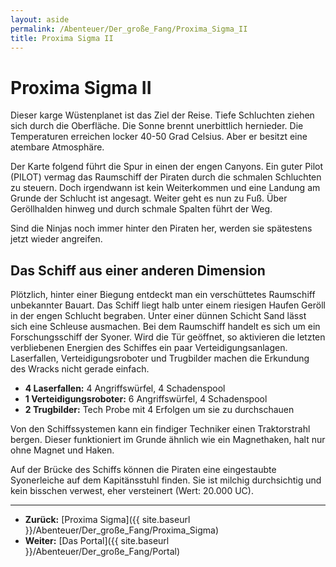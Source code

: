 ```yaml
---
layout: aside
permalink: /Abenteuer/Der_große_Fang/Proxima_Sigma_II
title: Proxima Sigma II
---
```


# Proxima Sigma II

Dieser karge Wüstenplanet ist das Ziel der Reise. Tiefe Schluchten ziehen sich durch die Oberfläche. Die Sonne brennt unerbittlich hernieder. Die Temperaturen erreichen locker 40-50 Grad Celsius. Aber er besitzt eine atembare Atmosphäre.

Der Karte folgend führt die Spur in einen der engen Canyons. Ein guter Pilot (PILOT) vermag das Raumschiff der Piraten durch die schmalen Schluchten zu steuern. Doch irgendwann ist kein Weiterkommen und eine Landung am Grunde der Schlucht ist angesagt. Weiter geht es nun zu Fuß. Über Geröllhalden hinweg und durch schmale Spalten führt der Weg.

Sind die Ninjas noch immer hinter den Piraten her, werden sie spätestens jetzt wieder angreifen.

## Das Schiff aus einer anderen Dimension

Plötzlich, hinter einer Biegung entdeckt man ein verschüttetes Raumschiff unbekannter Bauart. Das Schiff liegt halb unter einem riesigen Haufen Geröll in der engen Schlucht begraben. Unter einer dünnen Schicht Sand lässt sich eine Schleuse ausmachen. Bei dem Raumschiff handelt es sich um ein Forschungsschiff der Syoner. Wird die Tür geöffnet, so aktivieren die letzten verbliebenen Energien des Schiffes ein paar Verteidigungsanlagen. Laserfallen, Verteidigungsroboter und Trugbilder machen die Erkundung des Wracks nicht gerade einfach.

- **4 Laserfallen:** 4 Angriffswürfel, 4 Schadenspool
- **1 Verteidigungsroboter:** 6 Angriffswürfel, 4 Schadenspool
- **2 Trugbilder:** Tech Probe mit 4 Erfolgen um sie zu durchschauen

Von den Schiffssystemen kann ein findiger Techniker einen Traktorstrahl bergen. Dieser funktioniert im Grunde ähnlich wie ein Magnethaken, halt nur ohne Magnet und Haken.

Auf der Brücke des Schiffs können die Piraten eine eingestaubte Syonerleiche auf dem Kapitänsstuhl finden. Sie ist milchig durchsichtig und kein bisschen verwest, eher versteinert (Wert: 20.000 UC).

***

- **Zurück:** [Proxima Sigma]({{ site.baseurl }}/Abenteuer/Der_große_Fang/Proxima_Sigma)
- **Weiter:** [Das Portal]({{ site.baseurl }}/Abenteuer/Der_große_Fang/Portal)
